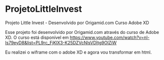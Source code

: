 # ProjetoLittleInvest
Projeto Little Invest - Desenvolvido por Origamid.com Curso Adobe XD

Esse projeto foi desenvolvido por Origamid.com através do curso de Adobe XD.
O curso está disponível em https://www.youtube.com/watch?v=nl-Is79eyD8&list=PL9rc_FjKlX3-K25DZVcNlsVDItg9OlZiW

Eu realizei o wiframe com o adobe XD e agora vou transformar em html.

